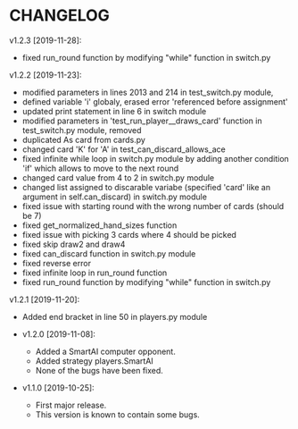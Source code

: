 # CHANGELOG
  v1.2.3 [2019-11-28]:
   - fixed run_round function by modifying "while" function in switch.py 


  v1.2.2 [2019-11-23]: 
   - modified parameters in lines 2013 and 214 in test_switch.py module, 
   - defined variable 'i' globaly, erased error 'referenced before assignment' 
   - updated print statement in line 6 in switch module
   - modified parameters in 'test_run_player__draws_card' function in test_switch.py module, removed 
   - duplicated As card from cards.py
   - changed card 'K' for 'A' in test_can_discard_allows_ace 
   - fixed infinite while loop in switch.py module by adding another condition 'if' which allows to move to the next round
   - changed card value from 4 to 2 in switch.py module 
   - changed list assigned to discarable variabe (specified 'card' like an argument in self.can_discard) in switch.py module
   - fixed issue with starting round with the wrong number of cards (should be 7) 
   - fixed get_normalized_hand_sizes function
   - fixed issue with picking 3 cards where 4 should be picked
   - fixed skip draw2 and draw4 
   - fixed can_discard function in switch.py module
   - fixed reverse error 
   - fixed infinite loop in run_round function
   - fixed run_round function by modifying "while" function in switch.py 
   
  v1.2.1 [2019-11-20]: 
   - Added end bracket in line 50 in players.py module

* v1.2.0 [2019-11-08]: 
  - Added a SmartAI computer opponent.
  - Added strategy players.SmartAI
  - None of the bugs have been fixed.

* v1.1.0 [2019-10-25]: 
  - First major release.
  - This version is known to contain some bugs.
